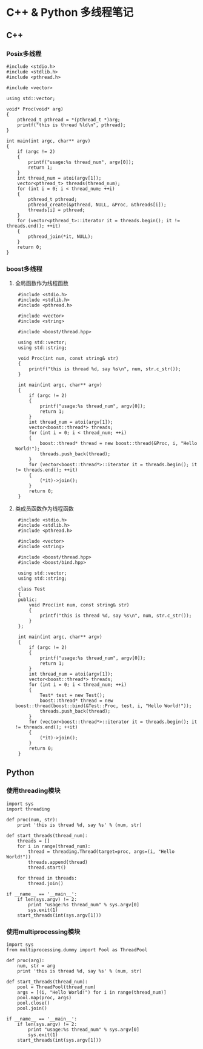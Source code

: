 # C++ & Python 多线程笔记
## C++
### Posix多线程
	
	
	#include <stdio.h>
	#include <stdlib.h>
	#include <pthread.h>
	
	#include <vector>
	
	using std::vector;
	
	void* Proc(void* arg)
	{
	    pthread_t pthread = *(pthread_t *)arg;
	    printf("this is thread %ld\n", pthread);
	}
	
	int main(int argc, char** argv)
	{
	    if (argc != 2)
	    {
	        printf("usage:%s thread_num", argv[0]);
	        return 1;
	    }
	    int thread_num = atoi(argv[1]);
	    vector<pthread_t> threads(thread_num);
	    for (int i = 0; i < thread_num; ++i)
	    {
	        pthread_t pthread;
	        pthread_create(&pthread, NULL, &Proc, &threads[i]);
	        threads[i] = pthread;
	    }
	    for (vector<pthread_t>::iterator it = threads.begin(); it != threads.end(); ++it)
	    {
	        pthread_join(*it, NULL);
	    }
	    return 0;
	}
	

	
### boost多线程

1. 全局函数作为线程函数


		#include <stdio.h>
		#include <stdlib.h>
		#include <pthread.h>
		
		#include <vector>
		#include <string>
		
		#include <boost/thread.hpp>
		
		using std::vector;
		using std::string;
		
		void Proc(int num, const string& str)
		{
		    printf("this is thread %d, say %s\n", num, str.c_str());
		}
		
		int main(int argc, char** argv)
		{
		    if (argc != 2)
		    {
		        printf("usage:%s thread_num", argv[0]);
		        return 1;
		    }
		    int thread_num = atoi(argv[1]);
		    vector<boost::thread*> threads;
		    for (int i = 0; i < thread_num; ++i)
		    {
		        boost::thread* thread = new boost::thread(&Proc, i, "Hello World!");
		        threads.push_back(thread);    
		    }
		    for (vector<boost::thread*>::iterator it = threads.begin(); it != threads.end(); ++it)
		    {
		        (*it)->join();
		    }
		    return 0;
		}



2. 类成员函数作为线程函数


		#include <stdio.h>
		#include <stdlib.h>
		#include <pthread.h>
		
		#include <vector>
		#include <string>
		
		#include <boost/thread.hpp>
		#include <boost/bind.hpp>
		
		using std::vector;
		using std::string;
		
		class Test
		{
		public:
		    void Proc(int num, const string& str)
		    {
		        printf("this is thread %d, say %s\n", num, str.c_str());
		    }
		};
		
		int main(int argc, char** argv)
		{
		    if (argc != 2)
		    {
		        printf("usage:%s thread_num", argv[0]);
		        return 1;
		    }
		    int thread_num = atoi(argv[1]);
		    vector<boost::thread*> threads;
		    for (int i = 0; i < thread_num; ++i)
		    {
		        Test* test = new Test();
		        boost::thread* thread = new boost::thread(boost::bind(&Test::Proc, test, i, "Hello World!"));
		        threads.push_back(thread);    
		    }
		    for (vector<boost::thread*>::iterator it = threads.begin(); it != threads.end(); ++it)
		    {
		        (*it)->join();
		    }
		    return 0;
		}


## Python

### 使用threading模块


	import sys
	import threading
	
	def proc(num, str):
	    print 'this is thread %d, say %s' % (num, str)
	
	def start_threads(thread_num):
	    threads = []
	    for i in range(thread_num):
	        thread = threading.Thread(target=proc, args=(i, "Hello World!"))
	        threads.append(thread)
	        thread.start()
	
	    for thread in threads:
	        thread.join()
	
	if __name__ == '__main__':
	    if len(sys.argv) != 2:
	        print "usage:%s thread_num" % sys.argv[0]
	        sys.exit(1)
	    start_threads(int(sys.argv[1]))

### 使用multiprocessing模块

	import sys
	from multiprocessing.dummy import Pool as ThreadPool
	
	def proc(arg):
	    num, str = arg
	    print 'this is thread %d, say %s' % (num, str)
	
	def start_threads(thread_num):
	    pool = ThreadPool(thread_num)
	    args = [(i, "Hello World!") for i in range(thread_num)]
	    pool.map(proc, args)
	    pool.close()
	    pool.join()
	
	if __name__ == '__main__':
	    if len(sys.argv) != 2:
	        print "usage:%s thread_num" % sys.argv[0]
	        sys.exit(1)
	    start_threads(int(sys.argv[1]))